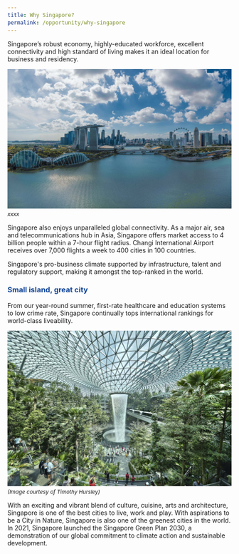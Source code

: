 ```yaml
---
title: Why Singapore?
permalink: /opportunity/why-singapore
---
```

Singapore’s robust economy, highly-educated workforce, excellent connectivity and high standard of living makes it an ideal location for business and residency.

![Singapore Skyline at Marina Bay](/images/jld_marinabayuracrop.jpg)
<span style="font-size:12px; font-style:italic;">xxxx</span>

Singapore also enjoys unparalleled global connectivity. As a major air, sea and telecommunications hub in Asia, Singapore offers market access to 4 billion people within a 7-hour flight radius. Changi International Airport receives over 7,000 flights a week to 400 cities in 100 countries.

Singapore's pro-business climate supported by infrastructure, talent and regulatory support, making it amongst the top-ranked in the world.

<h3 style="color:#124596; font-weight:bold;">Small island, great city </h3>

From our year-round summer, first-rate healthcare and education systems to low crime rate, Singapore continually tops international rankings for world-class liveability.

![Jewel at Changi Airport](/images/jld_changijewel.jpg)
<span style="font-size:12px; font-style:italic;">(Image courtesy of Timothy Hursley)</span>

With an exciting and vibrant blend of culture, cuisine, arts and architecture, Singapore is one of the best cities to live, work and play. With aspirations to be a City in Nature, Singapore is also one of the greenest cities in the world. In 2021, Singapore launched the Singapore Green Plan 2030, a demonstration of our global commitment to climate action and sustainable development.